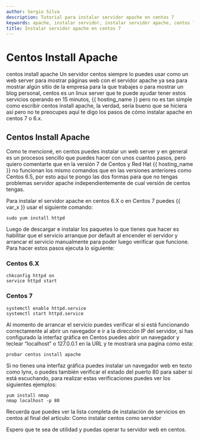 ```yaml
---
author: Sergio Silva
description: Tutorial para instalar servidor apache en centos 7
keywords: apache, instalar servidor, instalar servidor apache, centos 7
title: Instalar servidor apache en centos 7
---
```


# Centos Install Apache

centos install apache Un servidor centos siempre lo puedes usar como un web server para mostrar páginas web con el servidor apache ya sea para mostrar algún sitio de la empresa para la que trabajes o para mostrar un blog personal, centos es un linux server que te puede ayudar tener estos servicios operando en 15 minutos, {{ hosting_name }} pero no es tan simple como escribir centos install apache, la verdad, sería bueno que se hiciera así pero no te preocupes aquí te digo los pasos de cómo instalar apache en centos 7 o 6.x.

## Centos Install Apache

Como te mencioné, en centos puedes instalar un web server y en general es un procesos sencillo que puedes hacer con unos cuantos pasos, pero quiero comentarte que en la versión 7 de Centos y Red Hat {{ hosting_name }} no funcionan los mismo comandos que en las versiones anteriores como Centos 6.5, por esto aquí te pongo las dos formas para que no tengas problemas servidor apache independientemente de cual versión de centos tengas.

Para instalar el servidor apache en centos 6.X o en Centos 7 puedes {{ var_x }} usar el siguiente comando:
~~~~
sudo yum install httpd
~~~~
Luego de descargar e instalar los paquetes lo que tienes que hacer es habilitar que el servicio arranque por default al encender el servidor y arrancar el servicio manualmente para poder luego verificar que funcione. Para hacer estos pasos ejecuta lo siguiente:

### Centos 6.X
~~~~
chkconfig httpd on
service httpd start
~~~~

### Centos 7
~~~~
systemctl enable httpd.service
systemctl start httpd.service
~~~~

Al momento de arrancar el servicio puedes verificar el si está funcionando correctamente al abrir un navegador e ir a la dirección IP del servidor, si has configurado la interfaz gráfica en Centos puedes abrir un navegador y teclear “localhost” o 127.0.0.1 en la URL y te mostrará una pagina como esta:
~~~~
probar centos install apache
~~~~

Si no tienes una interfaz gráfica puedes instalar un navegador web en texto como lynx, o puedes también verificar el estado del puerto 80 para saber si está escuchando, para realizar estas verificaciones puedes ver los siguientes ejemplos:
~~~~
yum install nmap
nmap localhost -p 80
~~~~

Recuerda que puedes ver la lista completa de instalación de servicios en centos al final del artículo: Como instalar centos como servidor

Espero que te sea de utilidad y puedas operar tu servidor web en centos.
